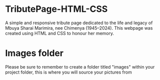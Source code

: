 # TributePage-HTML-CSS
A simple and responsive tribute page dedicated to the life and legacy of Mbuya Sharai Marimira, nee Chimenya (1945–2024). This webpage was created using HTML and CSS to honour her memory.
# Images folder
Please be sure to remember to create a folder titled "images" within your project folder, this is where you will source your pictures from

